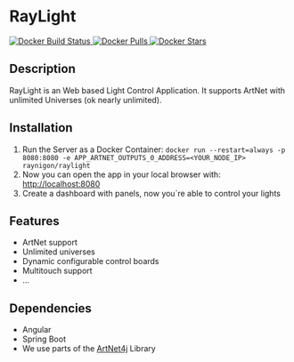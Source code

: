 # RayLight
[
![Docker Build Status](https://img.shields.io/docker/cloud/build/raynigon/raylight)
![Docker Pulls](https://img.shields.io/docker/pulls/raynigon/raylight)
![Docker Stars](https://img.shields.io/docker/stars/raynigon/raylight)
](https://hub.docker.com/r/raynigon/raylight)

## Description
RayLight is an Web based Light Control Application.
It supports ArtNet with unlimited Universes (ok nearly unlimited).

## Installation
1. Run the Server as a Docker Container: `docker run --restart=always -p 8080:8080 -e APP_ARTNET_OUTPUTS_0_ADDRESS=<YOUR_NODE_IP> raynigon/raylight`
2. Now you can open the app in your local browser with: [http://localhost:8080](http://localhost:8080)
3. Create a dashboard with panels, now you`re able to control your lights

## Features

 - ArtNet support
 - Unlimited universes
 - Dynamic configurable control boards
 - Multitouch support
 - ...

## Dependencies
 - Angular
 - Spring Boot
 - We use parts of the [ArtNet4j](https://github.com/cansik/artnet4j) Library